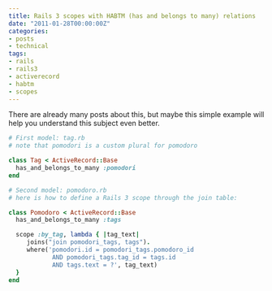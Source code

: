 ```yaml
---
title: Rails 3 scopes with HABTM (has and belongs to many) relations
date: "2011-01-28T00:00:00Z"
categories:
- posts
- technical
tags:
- rails
- rails3
- activerecord
- habtm
- scopes
---
```



There are already many posts about this, but maybe this simple example will help you understand this subject even better.

```ruby
# First model: tag.rb
# note that pomodori is a custom plural for pomodoro

class Tag < ActiveRecord::Base
  has_and_belongs_to_many :pomodori
end

# Second model: pomodoro.rb
# here is how to define a Rails 3 scope through the join table:

class Pomodoro < ActiveRecord::Base
  has_and_belongs_to_many :tags

  scope :by_tag, lambda { |tag_text|
     joins("join pomodori_tags, tags").
     where('pomodori.id = pomodori_tags.pomodoro_id 
            AND pomodori_tags.tag_id = tags.id 
            AND tags.text = ?', tag_text) 
  }
end
```

